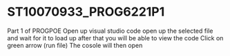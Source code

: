 # ST10070933_PROG6221P1
Part 1 of PROGPOE
Open up visual studio code 
open up the selected file and wait for it to load up
after that you will be able to view the code 
Click on green arrow (run file)
The cosole will then open 

